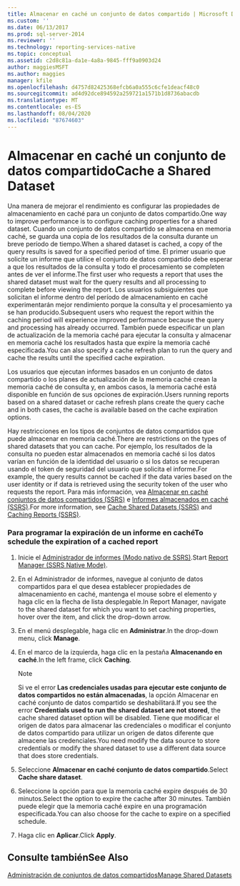 ```yaml
---
title: Almacenar en caché un conjunto de datos compartido | Microsoft Docs
ms.custom: ''
ms.date: 06/13/2017
ms.prod: sql-server-2014
ms.reviewer: ''
ms.technology: reporting-services-native
ms.topic: conceptual
ms.assetid: c2d8c81a-da1e-4a8a-9845-fff9a0903d24
author: maggiesMSFT
ms.author: maggies
manager: kfile
ms.openlocfilehash: d4757d82425368efcb6a0a555c6cfe1deacf48c0
ms.sourcegitcommit: ad4d92dce894592a259721a1571b1d8736abacdb
ms.translationtype: MT
ms.contentlocale: es-ES
ms.lasthandoff: 08/04/2020
ms.locfileid: "87674603"
---
```

# <a name="cache-a-shared-dataset"></a><span data-ttu-id="b9e34-102">Almacenar en caché un conjunto de datos compartido</span><span class="sxs-lookup"><span data-stu-id="b9e34-102">Cache a Shared Dataset</span></span>
  <span data-ttu-id="b9e34-103">Una manera de mejorar el rendimiento es configurar las propiedades de almacenamiento en caché para un conjunto de datos compartido.</span><span class="sxs-lookup"><span data-stu-id="b9e34-103">One way to improve performance is to configure caching properties for a shared dataset.</span></span> <span data-ttu-id="b9e34-104">Cuando un conjunto de datos compartido se almacena en memoria caché, se guarda una copia de los resultados de la consulta durante un breve período de tiempo.</span><span class="sxs-lookup"><span data-stu-id="b9e34-104">When a shared dataset is cached, a copy of the query results is saved for a specified period of time.</span></span> <span data-ttu-id="b9e34-105">El primer usuario que solicite un informe que utilice el conjunto de datos compartido debe esperar a que los resultados de la consulta y todo el procesamiento se completen antes de ver el informe.</span><span class="sxs-lookup"><span data-stu-id="b9e34-105">The first user who requests a report that uses the shared dataset must wait for the query results and all processing to complete before viewing the report.</span></span> <span data-ttu-id="b9e34-106">Los usuarios subsiguientes que solicitan el informe dentro del período de almacenamiento en caché experimentarán mejor rendimiento porque la consulta y el procesamiento ya se han producido.</span><span class="sxs-lookup"><span data-stu-id="b9e34-106">Subsequent users who request the report within the caching period will experience improved performance because the query and processing has already occurred.</span></span> <span data-ttu-id="b9e34-107">También puede especificar un plan de actualización de la memoria caché para ejecutar la consulta y almacenar en memoria caché los resultados hasta que expire la memoria caché especificada.</span><span class="sxs-lookup"><span data-stu-id="b9e34-107">You can also specify a cache refresh plan to run the query and cache the results until the specified cache expiration.</span></span>  
  
 <span data-ttu-id="b9e34-108">Los usuarios que ejecutan informes basados en un conjunto de datos compartido o los planes de actualización de la memoria caché crean la memoria caché de consulta y, en ambos casos, la memoria caché está disponible en función de sus opciones de expiración.</span><span class="sxs-lookup"><span data-stu-id="b9e34-108">Users running reports based on a shared dataset or cache refresh plans create the query cache and in both cases, the cache is available based on the cache expiration options.</span></span>  
  
 <span data-ttu-id="b9e34-109">Hay restricciones en los tipos de conjuntos de datos compartidos que puede almacenar en memoria caché.</span><span class="sxs-lookup"><span data-stu-id="b9e34-109">There are restrictions on the types of shared datasets that you can cache.</span></span> <span data-ttu-id="b9e34-110">Por ejemplo, los resultados de la consulta no pueden estar almacenados en memoria caché si los datos varían en función de la identidad del usuario o si los datos se recuperan usando el token de seguridad del usuario que solicita el informe.</span><span class="sxs-lookup"><span data-stu-id="b9e34-110">For example, the query results cannot be cached if the data varies based on the user identity or if data is retrieved using the security token of the user who requests the report.</span></span> <span data-ttu-id="b9e34-111">Para más información, vea [Almacenar en caché conjuntos de datos compartidos &#40;SSRS&#41;](cache-shared-datasets-ssrs.md) e [Informes almacenados en caché &#40;SSRS&#41;](caching-reports-ssrs.md).</span><span class="sxs-lookup"><span data-stu-id="b9e34-111">For more information, see [Cache Shared Datasets &#40;SSRS&#41;](cache-shared-datasets-ssrs.md) and [Caching Reports &#40;SSRS&#41;](caching-reports-ssrs.md).</span></span>  
  
### <a name="to-schedule-the-expiration-of-a-cached-report"></a><span data-ttu-id="b9e34-112">Para programar la expiración de un informe en caché</span><span class="sxs-lookup"><span data-stu-id="b9e34-112">To schedule the expiration of a cached report</span></span>  
  
1.  <span data-ttu-id="b9e34-113">Inicie el [Administrador de informes &#40;Modo nativo de SSRS&#41;](../report-manager-ssrs-native-mode.md).</span><span class="sxs-lookup"><span data-stu-id="b9e34-113">Start [Report Manager  &#40;SSRS Native Mode&#41;](../report-manager-ssrs-native-mode.md).</span></span>  
  
2.  <span data-ttu-id="b9e34-114">En el Administrador de informes, navegue al conjunto de datos compartidos para el que desea establecer propiedades de almacenamiento en caché, mantenga el mouse sobre el elemento y haga clic en la flecha de lista desplegable.</span><span class="sxs-lookup"><span data-stu-id="b9e34-114">In Report Manager, navigate to the shared dataset for which you want to set caching properties, hover over the item, and click the drop-down arrow.</span></span>  
  
3.  <span data-ttu-id="b9e34-115">En el menú desplegable, haga clic en **Administrar**.</span><span class="sxs-lookup"><span data-stu-id="b9e34-115">In the drop-down menu, click **Manage**.</span></span>  
  
4.  <span data-ttu-id="b9e34-116">En el marco de la izquierda, haga clic en la pestaña **Almacenando en caché**.</span><span class="sxs-lookup"><span data-stu-id="b9e34-116">In the left frame, click **Caching**.</span></span>  
  
    > [!NOTE]  
    >  <span data-ttu-id="b9e34-117">Si ve el error **Las credenciales usadas para ejecutar este conjunto de datos compartidos no están almacenadas**, la opción Almacenar en caché conjunto de datos compartido se deshabilitará.</span><span class="sxs-lookup"><span data-stu-id="b9e34-117">If you see the error **Credentials used to run the shared dataset are not stored**, the cache shared dataset option will be disabled.</span></span> <span data-ttu-id="b9e34-118">Tiene que modificar el origen de datos para almacenar las credenciales o modificar el conjunto de datos compartido para utilizar un origen de datos diferente que almacene las credenciales.</span><span class="sxs-lookup"><span data-stu-id="b9e34-118">You need modify the data source to store credentials or modify the shared dataset to use a different data source that does store credentials.</span></span>  
  
5.  <span data-ttu-id="b9e34-119">Seleccione **Almacenar en caché conjunto de datos compartido**.</span><span class="sxs-lookup"><span data-stu-id="b9e34-119">Select **Cache share dataset**.</span></span>  
  
6.  <span data-ttu-id="b9e34-120">Seleccione la opción para que la memoria caché expire después de 30 minutos.</span><span class="sxs-lookup"><span data-stu-id="b9e34-120">Select the option to expire the cache after 30 minutes.</span></span> <span data-ttu-id="b9e34-121">También puede elegir que la memoria caché expire en una programación especificada.</span><span class="sxs-lookup"><span data-stu-id="b9e34-121">You can also choose for the cache to expire on a specified schedule.</span></span>  
  
7.  <span data-ttu-id="b9e34-122">Haga clic en **Aplicar**.</span><span class="sxs-lookup"><span data-stu-id="b9e34-122">Click **Apply**.</span></span>  
  
## <a name="see-also"></a><span data-ttu-id="b9e34-123">Consulte también</span><span class="sxs-lookup"><span data-stu-id="b9e34-123">See Also</span></span>  
 [<span data-ttu-id="b9e34-124">Administración de conjuntos de datos compartidos</span><span class="sxs-lookup"><span data-stu-id="b9e34-124">Manage Shared Datasets</span></span>](../report-data/manage-shared-datasets.md)  
  
  
